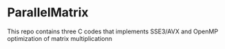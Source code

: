 # ParallelMatrix
This repo contains three C codes that implements SSE3/AVX and OpenMP optimization of matrix multiplicationn
